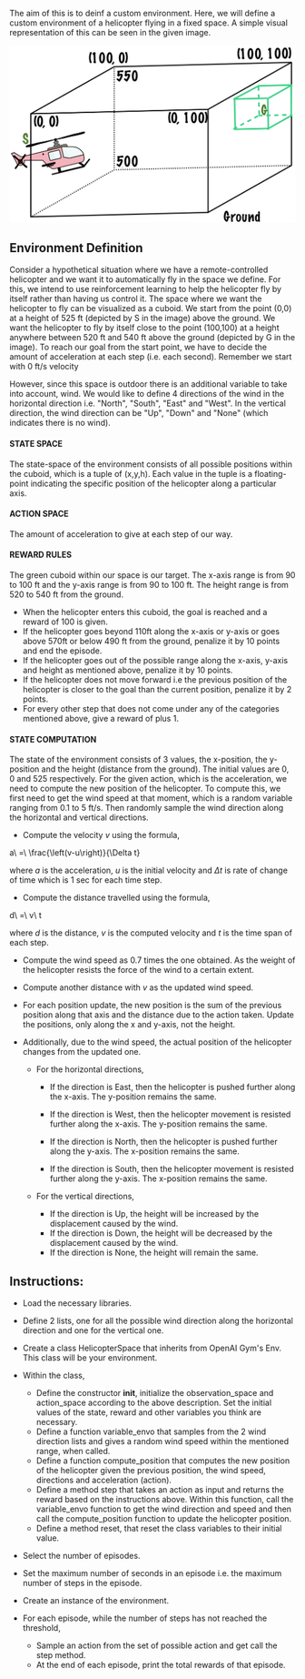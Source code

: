 The aim of this is to deinf a custom environment. Here, we will define a custom environment of a helicopter flying in a fixed space. A simple visual representation of this can be seen in the given image.

![img](helicopter.png)

## Environment Definition

Consider a hypothetical situation where we have a remote-controlled helicopter and we want it to automatically fly in the space we define. For this, we intend to use reinforcement learning to help the helicopter fly by itself rather than having us control it. The space where we want the helicopter to fly can be visualized as a cuboid. We start from the point (0,0) at a height of 525 ft (depicted by S in the image) above the ground. We want the helicopter to fly by itself close to the point (100,100) at a height anywhere between 520 ft and 540 ft above the ground (depicted by G in the image). To reach our goal from the start point, we have to decide the amount of acceleration at each step (i.e. each second). Remember we start with 0 ft/s velocity

However, since this space is outdoor there is an additional variable to take into account, wind. We would like to define 4 directions of the wind in the horizontal direction i.e. "North", "South", "East" and "West". In the vertical direction, the wind direction can be "Up", "Down" and "None" (which indicates there is no wind).

#### STATE SPACE 

The state-space of the environment consists of all possible positions within the cuboid, which is a tuple of (x,y,h). Each value in the tuple is a floating-point indicating the specific position of the helicopter along a particular axis.

#### ACTION SPACE 

The amount of acceleration to give at each step of our way.

#### REWARD RULES 

The green cuboid within our space is our target. The x-axis range is from 90 to 100 ft and the y-axis range is from 90 to 100 ft. The height range is from 520 to 540 ft from the ground.

- When the helicopter enters this cuboid, the goal is reached and a reward of 100 is given.
- If the helicopter goes beyond 110ft along the x-axis or y-axis or goes above 570ft or below 490 ft from the ground, penalize it by 10 points and end the episode.
- If the helicopter goes out of the possible range along the x-axis, y-axis and height as mentioned above, penalize it by 10 points.
- If the helicopter does not move forward i.e the previous position of the helicopter is closer to the goal than the current position, penalize it by 2 points.
- For every other step that does not come under any of the categories mentioned above, give a reward of plus 1.



#### STATE COMPUTATION

The state of the environment consists of 3 values, the x-position, the y-position and the height (distance from the ground). The initial values are 0, 0 and 525 respectively. For the given action, which is the acceleration, we need to compute the new position of the helicopter. To compute this, we first need to get the wind speed at that moment, which is a random variable ranging from 0.1 to 5 ft/s. Then randomly sample the wind direction along the horizontal and vertical directions. 

- Compute the velocity $v$ using the formula, 

a\ =\ \frac{\left(v-u\right)}{\Delta t}

where $a$ is the acceleration, $u$ is the initial velocity and $\Delta t$ is rate of change of time which is 1 sec for each time step. 

- Compute the distance travelled using the formula,

d\ =\ v\ t

where $d$ is the distance, $v$ is the computed velocity and $t$ is the time span of each step.

- Compute the wind speed as 0.7 times the one obtained. As the weight of the helicopter resists the force of the wind to a certain extent.

- Compute another distance with $v$ as the updated wind speed.

- For each position update, the new position is the sum of the previous position along that axis and the distance due to the action taken. Update the positions, only along the x and y-axis, not the height.

- Additionally, due to the wind speed, the actual position of the helicopter changes from the updated one.

  - For the horizontal directions,

    - If the direction is East, then the helicopter is pushed further along the x-axis. The y-position remains the same.

    - If the direction is West, then the helicopter movement is resisted further along the x-axis. The y-position remains the same.

    - If the direction is North, then the helicopter is pushed further along the y-axis. The x-position remains the same.

    - If the direction is South, then the helicopter movement is resisted further along the y-axis. The x-position remains the same.

      

  - For the vertical directions,

    - If the direction is Up, the height will be increased by the displacement caused by the wind.
    - If the direction is Down, the height will be decreased by the displacement caused by the wind.
    - If the direction is None, the height will remain the same.



## Instructions:

- Load the necessary libraries.
- Define 2 lists, one for all the possible wind direction along the horizontal direction and one for the vertical one.
- Create a class HelicopterSpace that inherits from OpenAI Gym's Env. This class will be your environment.
- Within the class,
  - Define the constructor __init__, initialize the observation_space and action_space according to the above description. Set the initial values of the state, reward and other variables you think are necessary.
  - Define a function variable_envo  that samples from the 2 wind direction lists and gives a random wind speed within the mentioned range, when called.
  - Define a function compute_position that computes the new position of the helicopter given the previous position, the wind speed, directions and acceleration (action).
  - Define a method step that takes an action as input and returns the reward based on the instructions above. Within this function, call the variable_envo function to get the wind direction and speed and then call the compute_position function to update the helicopter position.
  - Define a method reset, that reset the class variables to their initial value.

- Select the number of episodes.
- Set the maximum number of seconds in an episode i.e. the maximum number of steps in the episode.
- Create an instance of the environment.
- For each episode, while the number of steps has not reached the threshold,
  - Sample an action from the set of possible action and get call the step method.
  - At the end of each episode, print the total rewards of that episode.





